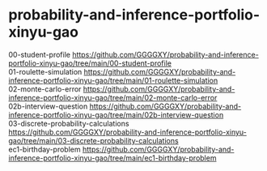# probability-and-inference-portfolio-xinyu-gao
00-student-profile  https://github.com/GGGGXY/probability-and-inference-portfolio-xinyu-gao/tree/main/00-student-profile \
01-roulette-simulation https://github.com/GGGGXY/probability-and-inference-portfolio-xinyu-gao/tree/main/01-roulette-simulation \
02-monte-carlo-error https://github.com/GGGGXY/probability-and-inference-portfolio-xinyu-gao/tree/main/02-monte-carlo-error \
02b-interview-question https://github.com/GGGGXY/probability-and-inference-portfolio-xinyu-gao/tree/main/02b-interview-question \
03-discrete-probability-calculations https://github.com/GGGGXY/probability-and-inference-portfolio-xinyu-gao/tree/main/03-discrete-probability-calculations \
ec1-birthday-problem https://github.com/GGGGXY/probability-and-inference-portfolio-xinyu-gao/tree/main/ec1-birthday-problem
